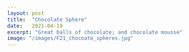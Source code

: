 ```yaml
---
layout: post
title:  "Chocolate Sphere"
date:   2021-04-19
excerpt: "Great balls of chocolate; and chocolate mousse"
image: "/images/F21_chocoate_spheres.jpg"
---
```

